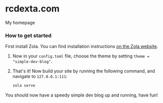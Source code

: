 
# rcdexta.com

My homepage

### How to get started

First install Zola. You can find installation instructions [on the Zola website](https://www.getzola.org/documentation/getting-started/installation/).

1. Now in your `config.toml` file, choose the theme by setting `theme = "simple-dev-blog"`.

2. That's it! Now build your site by running the following command, and navigate to `127.0.0.1:111`:

   ```sh
   zola serve
   ```

You should now have a speedy simple dev blog up and running, have fun!

